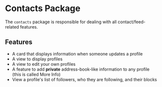 # Contacts Package

The `contacts` package is responsible for dealing with all contact/feed-related features.

## Features
* A card that displays information when someone updates a profile
* A view to display profiles
* A view to edit your own profiles
* A feature to add **private** address-book-like information to any profile (this is called More Info)
* View a profile's list of followers, who they are following, and their blocks
